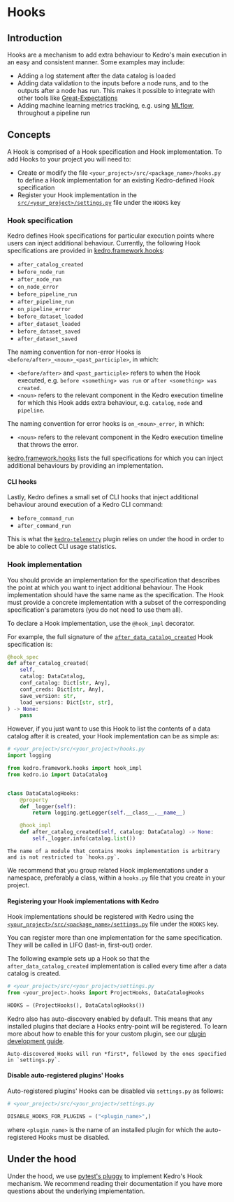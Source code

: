 # Hooks

## Introduction

Hooks are a mechanism to add extra behaviour to Kedro's main execution in an easy and consistent manner. Some examples may include:

* Adding a log statement after the data catalog is loaded
* Adding data validation to the inputs before a node runs, and to the outputs after a node has run. This makes it possible to integrate with other tools like [Great-Expectations](https://docs.greatexpectations.io/en/latest/)
* Adding machine learning metrics tracking, e.g. using [MLflow](https://mlflow.org/), throughout a pipeline run

## Concepts

A Hook is comprised of a Hook specification and Hook implementation. To add Hooks to your project you will need to:

* Create or modify the file `<your_project>/src/<package_name>/hooks.py` to define a Hook implementation for an existing Kedro-defined Hook specification
* Register your Hook implementation in the [`src/<your_project>/settings.py`](../kedro_project_setup/settings.md) file under the `HOOKS` key

### Hook specification

Kedro defines Hook specifications for particular execution points where users can inject additional behaviour. Currently, the following Hook specifications are provided in [kedro.framework.hooks](/kedro.framework.hooks):

* `after_catalog_created`
* `before_node_run`
* `after_node_run`
* `on_node_error`
* `before_pipeline_run`
* `after_pipeline_run`
* `on_pipeline_error`
* `before_dataset_loaded`
* `after_dataset_loaded`
* `before_dataset_saved`
* `after_dataset_saved`

The naming convention for non-error Hooks is `<before/after>_<noun>_<past_participle>`, in which:

* `<before/after>` and `<past_participle>` refers to when the Hook executed, e.g. `before <something> was run` or `after <something> was created`.
* `<noun>` refers to the relevant component in the Kedro execution timeline for which this Hook adds extra behaviour, e.g. `catalog`, `node` and `pipeline`.

The naming convention for error hooks is `on_<noun>_error`, in which:

* `<noun>` refers to the relevant component in the Kedro execution timeline that throws the error.

[kedro.framework.hooks](/kedro.framework.hooks) lists the full specifications for which you can inject additional behaviours by providing an implementation.


#### CLI hooks

Lastly, Kedro defines a small set of CLI hooks that inject additional behaviour around execution of a Kedro CLI command:

* `before_command_run`
* `after_command_run`

This is what the [`kedro-telemetry`](https://github.com/kedro-org/kedro-plugins/tree/main/kedro-telemetry) plugin relies on under the hood in order to be able to collect CLI usage statistics.

### Hook implementation

You should provide an implementation for the specification that describes the point at which you want to inject additional behaviour. The Hook implementation should have the same name as the specification. The Hook must provide a concrete implementation with a subset of the corresponding specification's parameters (you do not need to use them all).

To declare a Hook implementation, use the `@hook_impl` decorator.

For example, the full signature of the [`after_data_catalog_created`](/kedro.framework.hooks.specs.DataCatalogSpecs) Hook specification is:

```python
@hook_spec
def after_catalog_created(
    self,
    catalog: DataCatalog,
    conf_catalog: Dict[str, Any],
    conf_creds: Dict[str, Any],
    save_version: str,
    load_versions: Dict[str, str],
) -> None:
    pass
```

However, if you just want to use this Hook to list the contents of a data catalog after it is created, your Hook implementation can be as simple as:

```python
# <your_project>/src/<your_project>/hooks.py
import logging

from kedro.framework.hooks import hook_impl
from kedro.io import DataCatalog


class DataCatalogHooks:
    @property
    def _logger(self):
        return logging.getLogger(self.__class__.__name__)

    @hook_impl
    def after_catalog_created(self, catalog: DataCatalog) -> None:
        self._logger.info(catalog.list())
```

```{note}
The name of a module that contains Hooks implementation is arbitrary and is not restricted to `hooks.py`.
```

We recommend that you group related Hook implementations under a namespace, preferably a class, within a `hooks.py` file that you create in your project.

#### Registering your Hook implementations with Kedro

Hook implementations should be registered with Kedro using the [`<your_project>/src/<package_name>/settings.py`](../kedro_project_setup/settings.md) file under the `HOOKS` key.

You can register more than one implementation for the same specification. They will be called in LIFO (last-in, first-out) order.

The following example sets up a Hook so that the `after_data_catalog_created` implementation is called every time after a data catalog is created.

```python
# <your_project>/src/<your_project>/settings.py
from <your_project>.hooks import ProjectHooks, DataCatalogHooks

HOOKS = (ProjectHooks(), DataCatalogHooks())
```

Kedro also has auto-discovery enabled by default. This means that any installed plugins that declare a Hooks entry-point will be registered. To learn more about how to enable this for your custom plugin, see our [plugin development guide](../extend_kedro/plugins.md#hooks).

```{note}
Auto-discovered Hooks will run *first*, followed by the ones specified in `settings.py`.
```


#### Disable auto-registered plugins' Hooks

Auto-registered plugins' Hooks can be disabled via `settings.py` as follows:

```python
# <your_project>/src/<your_project>/settings.py

DISABLE_HOOKS_FOR_PLUGINS = ("<plugin_name>",)
```

where `<plugin_name>` is the name of an installed plugin for which the auto-registered Hooks must be disabled.

## Under the hood

Under the hood, we use [pytest's pluggy](https://pluggy.readthedocs.io/en/latest/) to implement Kedro's Hook mechanism. We recommend reading their documentation if you have more questions about the underlying implementation.
